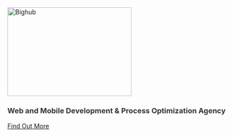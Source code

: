 # <header id="top" class="header">

  <div class="text-title-left header-caption">
      <img src="../img/bighub.png" alt="Bighub" height="200px" width="280px"></img>
      <h3 style="color:#343435;">Web and Mobile Development & Process Optimization Agency</h3>
      <a href="#about" class="btn btn-dark btn-lg">Find Out More</a>
  </div>
</header>
